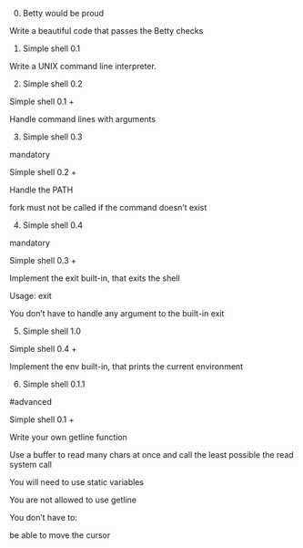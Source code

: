 0. Betty would be proud

Write a beautiful code that passes the Betty checks

1. Simple shell 0.1

Write a UNIX command line interpreter.

2. Simple shell 0.2

Simple shell 0.1 +

Handle command lines with arguments

3. Simple shell 0.3

mandatory

Simple shell 0.2 +

Handle the PATH

fork must not be called if the command doesn’t exist

4. Simple shell 0.4

mandatory

Simple shell 0.3 +

Implement the exit built-in, that exits the shell

Usage: exit

You don’t have to handle any argument to the built-in exit

5. Simple shell 1.0

Simple shell 0.4 +

Implement the env built-in, that prints the current environment

6. Simple shell 0.1.1

#advanced

Simple shell 0.1 +

Write your own getline function

Use a buffer to read many chars at once and call the least possible the read system call

You will need to use static variables

You are not allowed to use getline

You don’t have to:

be able to move the cursor
